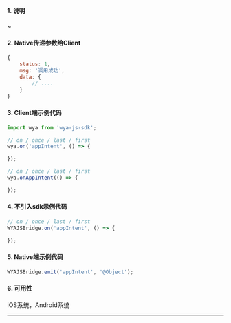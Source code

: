 #### 1. 说明

~

#### 2. Native传递参数给Client

```javascript
{
	status: 1,
	msg: '调用成功',
	data: {
		// ....
	}
}
```

#### 3. Client端示例代码

```javascript
import wya from 'wya-js-sdk';

// on / once / last / first
wya.on('appIntent', () => {

});

// on / once / last / first
wya.onAppIntent(() => {

});
```

#### 4. 不引入sdk示例代码

```javascript
// on / once / last / first
WYAJSBridge.on('appIntent', () => {

});
```

#### 5. Native端示例代码

```javascript
WYAJSBridge.emit('appIntent', '@Object');
```

#### 6. 可用性

iOS系统，Android系统

---------

